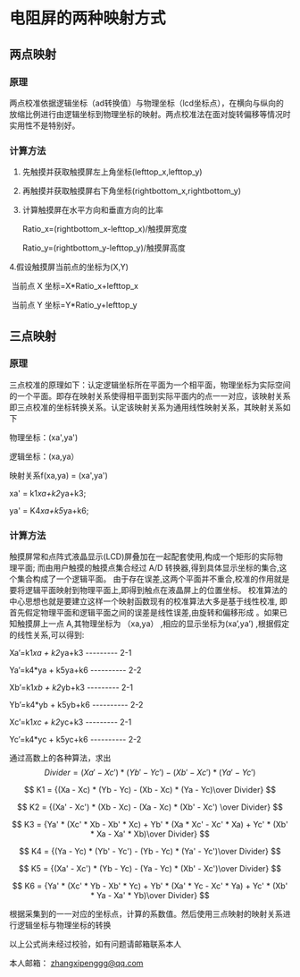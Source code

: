# 电阻屏的两种映射方式

## 两点映射

### 原理

两点校准依据逻辑坐标（ad转换值）与物理坐标（lcd坐标点），在横向与纵向的放缩比例进行由逻辑坐标到物理坐标的映射。两点校准法在面对旋转偏移等情况时实用性不是特别好。

### 计算方法

1) 先触摸并获取触摸屏左上角坐标(lefttop_x,lefttop_y)

2) 再触摸并获取触摸屏右下角坐标(rightbottom_x,rightbottom_y)

3) 计算触摸屏在水平方向和垂直方向的比率

   Ratio_x=(rightbottom_x-lefttop_x)/触摸屏宽度

   Ratio_y=(rightbottom_y-lefttop_y)/触摸屏高度

 4.假设触摸屏当前点的坐标为(X,Y)

​	当前点 X 坐标=X*Ratio_x+lefttop_x

​	当前点 Y 坐标=Y*Ratio_y+lefttop_y

## 三点映射

### 原理

三点校准的原理如下：认定逻辑坐标所在平面为一个相平面，物理坐标为实际空间的一个平面。即存在映射关系使得相平面到实际平面内的点一一对应，该映射关系即三点校准的坐标转换关系。认定该映射关系为通用线性映射关系，其映射关系如下

物理坐标：(xa',ya')

逻辑坐标：(xa,ya）

映射关系f(xa,ya) = (xa',ya')

xa' = k1*xa+k2*ya+k3;

ya' = K4*xa+k5*ya+k6;

### 计算方法

触摸屏常和点阵式液晶显示(LCD)屏叠加在一起配套使用,构成一个矩形的实际物理平面; 而由用户触摸的触摸点集合经过 A/D 转换器,得到具体显示坐标的集合,这个集合构成了一个逻辑平面。 由于存在误差,这两个平面并不重合,校准的作用就是要将逻辑平面映射到物理平面上,即得到触点在液晶屏上的位置坐标。 校准算法的中心思想也就是要建立这样一个映射函数现有的校准算法大多是基于线性校准, 即首先假定物理平面和逻辑平面之间的误差是线性误差,由旋转和偏移形成 。如果已知触摸屏上一点 A,其物理坐标为 （xa,ya） ,相应的显示坐标为(xa’,ya’)  ,根据假定的线性关系,可以得到:

Xa’=k1*xa + k2*ya+k3 --------- 2-1

Ya’=k4*ya + k5ya+k6  ---------- 2-2

 

Xb’=k1*xb + k2*yb+k3 --------- 2-1

Yb’=k4*yb + k5yb+k6  ---------- 2-2

 

Xc’=k1*xc + k2*yc+k3 --------- 2-1

Yc’=k4*yc + k5yc+k6  ---------- 2-2

 

 

通过高数上的各种算法，求出
$$
Divider = (Xa' - Xc') * (Yb' - Yc') - (Xb' - Xc') * (Ya' - Yc')
$$
 
$$
K1 = {(Xa - Xc) * (Yb - Yc) - (Xb - Xc) * (Ya - Yc)\over Divider}
$$

$$
K2 = {(Xa' - Xc') * (Xb - Xc) - (Xa - Xc) * (Xb' - Xc') \over Divider}
$$

$$
K3 = {Ya' * (Xc' * Xb - Xb' * Xc) + Yb' * (Xa * Xc' - Xc' * Xa) + Yc' * (Xb' * Xa - Xa' * Xb)\over Divider}
$$

$$
K4 = {(Ya - Yc) * (Yb' - Yc') - (Yb - Yc) * (Ya' - Yc')\over Divider}
$$

$$
K5 = {(Xa' - Xc') * (Yb - Yc) - (Ya - Yc) * (Xb' - Xc')\over Divider}
$$


$$
K6 = {Ya' * (Xc' * Yb - Xb' * Yc) + Yb' * (Xa' * Yc - Xc' * Ya) + Yc' * (Xb' * Ya - Xa' * Yb)\over Divider}
$$


根据采集到的一一对应的坐标点，计算的系数值。然后使用三点映射的映射关系进行逻辑坐标与物理坐标的转换

以上公式尚未经过校验，如有问题请邮箱联系本人

本人邮箱： zhangxipenggg@qq.com

